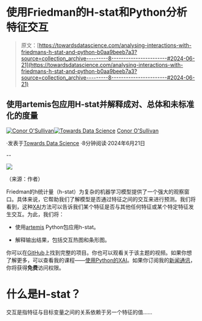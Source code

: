# 使用Friedman的H-stat和Python分析特征交互

> 原文：[https://towardsdatascience.com/analysing-interactions-with-friedmans-h-stat-and-python-b0aa9beeb7a3?source=collection_archive---------8-----------------------#2024-06-21](https://towardsdatascience.com/analysing-interactions-with-friedmans-h-stat-and-python-b0aa9beeb7a3?source=collection_archive---------8-----------------------#2024-06-21)

## 使用artemis包应用H-stat并解释成对、总体和未标准化的度量

[](https://conorosullyds.medium.com/?source=post_page---byline--b0aa9beeb7a3--------------------------------)[![Conor O'Sullivan](../Images/2dc50a24edb12e843651d01ed48a3c3f.png)](https://conorosullyds.medium.com/?source=post_page---byline--b0aa9beeb7a3--------------------------------)[](https://towardsdatascience.com/?source=post_page---byline--b0aa9beeb7a3--------------------------------)[![Towards Data Science](../Images/a6ff2676ffcc0c7aad8aaf1d79379785.png)](https://towardsdatascience.com/?source=post_page---byline--b0aa9beeb7a3--------------------------------) [Conor O'Sullivan](https://conorosullyds.medium.com/?source=post_page---byline--b0aa9beeb7a3--------------------------------)

·发表于[Towards Data Science](https://towardsdatascience.com/?source=post_page---byline--b0aa9beeb7a3--------------------------------) ·8分钟阅读·2024年6月21日

--

![](../Images/b9d8a2e4f92ffcc728ce9f278bbe790e.png)

（来源：作者）

Friedman的h统计量（h-stat）为复杂的机器学习模型提供了一个强大的观察窗口。具体来说，它帮助我们了解模型是否通过特征之间的交互来进行预测。我们将看到，这种[XAI](/what-is-interpretable-machine-learning-2d217b62185a)方法可以告诉我们某个特征是否与其他任何特征或某个特定特征发生交互。为此，我们将：

+   使用[artemis](https://github.com/pyartemis/artemis) Python包应用h-stat。

+   解释输出结果，包括交互热图和条形图。

你可以在[GitHub](https://github.com/a-data-odyssey/XAI-tutorial)上找到完整的项目。你也可以观看关于该主题的视频。如果你想了解更多，可以查看我的课程——[使用Python的XAI](https://adataodyssey.com/courses/xai-with-python/)。如果你订阅我的[新闻通讯](https://mailchi.mp/aa82a5ce1dc0/signup)，你将获得**免费**访问权限。

# 什么是H-stat？

交互是指特征与目标变量之间的关系依赖于另一个特征的值……
